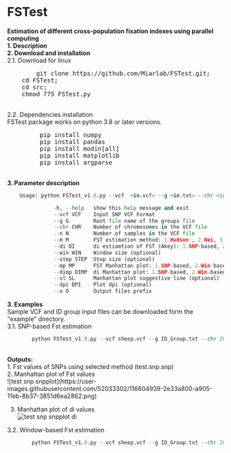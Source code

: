 # FSTest
<b>Estimation of different cross-population fixation indexes using parallel computing</b>
</br>
<b>1. Description</b>
</br>
<b>2. Download and installation</b>
</br>
2.1. Download for linux</b>
</br>
<pre>
        git clone https://github.com/Miarlab/FSTest.git;
	cd FSTest;
	cd src;
	chmod 775 FSTest.py
</pre>
</br>
2.2. Dependencies installation</b>
 </br>
FSTest package works on python 3.8 or later versions.
</br>
<pre>
         pip install numpy
         pip install pandas
         pip install modin[all]
         pip install matplotlib
         pip install argparse
</pre></br>
<b>3. Parameter description</b>
</br>

```py
	Usage: python FSTest_v1.0.py --vcf  <in.vcf> --g <in.txt> --chr <int> --n <int> --m <int> --o <str>

               -h, --help   show this help message and exit
               --vcf VCF    Input SNP VCF Format
               --g G        Root file name of the groups file
               --chr CHR    Number of chromosomes in the VCF file
               --n N        Number of samples in the VCF file
               --m M        FST estimation method: 1.Hudson , 2.Nei, 3.Weir&Cockerham, 4.Wright
               --di DI      di estiamtion of FST (Akey): 1.SNP-based, 2.Win-based (optional)
               --win WIN    Window size (optional)
               --step STEP  Step size (optional)
               --mp MP      FST Manhattan plot: 1.SNP-based, 2.Win-based (optional)
               --dimp DIMP  di Manhattan plot: 1.SNP-based, 2.Win-based (optional)
               --sl SL      Manhattan plot suggestive line (optional)
               --dpi DPI    Plot dpi (optional)
               --o O        Output files prefix
```
<b>3. Examples</b>
</br>
Sample VCF and ID group input files can be downloaded form the "example" directory.</b>
 </br>
3.1. SNP-based Fst estimation</b>
 </br>
```py
        python FSTest_v1.0.py --vcf sheep.vcf --g ID_Group.txt --chr 26 --n 133 --m 1 --di 1 --mp 1 --dimp 1 --sl 0.05 --dpi 600 --o test.snp
```
</br>
<b>Outputs:</b>
</br>
1. Fst values of SNPs using selected method (test.snp.snp)</br>
2. Manhattan plot of Fst values</br>
![test snp snpplot](https://user-images.githubusercontent.com/52033302/116604939-2e33a800-a905-11eb-8b37-3851d6ea2862.png)

3. Manhattan plot of di values</br>
![test snp snpplot di](https://user-images.githubusercontent.com/52033302/116604963-32f85c00-a905-11eb-8839-0abccce2cbe2.png)

3.2. Window-based Fst estimation</b>
 </br>
```py
        python FSTest_v1.0.py --vcf sheep.vcf --g ID_Group.txt --chr 26 --n 133 --m 1 --di 2 --win 20 --step 5 --mp 2 --dimp 2 --sl 0.05 --dpi 600 --o test.win
```



